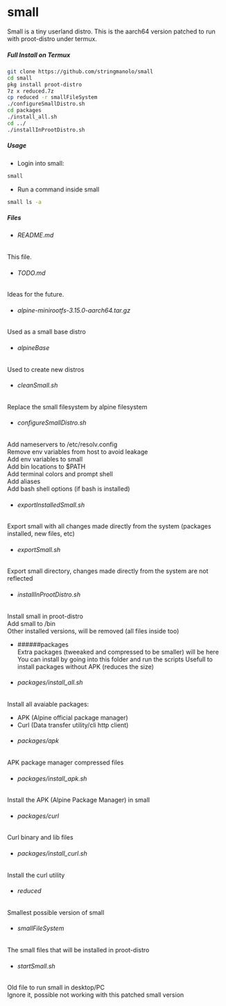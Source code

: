 # small

Small is a tiny userland distro. This is the aarch64 version patched to run with proot-distro under termux.

##### Full Install on Termux

```bash
git clone https://github.com/stringmanolo/small
cd small
pkg install proot-distro
7z x reduced.7z
cp reduced -r smallFileSystem
./configureSmallDistro.sh
cd packages
./install_all.sh
cd ../
./installInProotDistro.sh
```

##### Usage

- Login into small:
```bash
small
```

- Run a command inside small
```bash
small ls -a
```

##### Files
- ###### README.md  
This file.

- ###### TODO.md  
Ideas for the future.

- ###### alpine-minirootfs-3.15.0-aarch64.tar.gz  
Used as a small base distro

- ###### alpineBase  
Used to create new distros

- ###### cleanSmall.sh  
Replace the small filesystem by alpine filesystem

- ###### configureSmallDistro.sh  
Add nameservers to /etc/resolv.config  
Remove env variables from host to avoid leakage  
Add env variables to small  
Add bin locations to $PATH  
Add terminal colors and prompt shell  
Add aliases  
Add bash shell options (if bash is installed)  

- ###### exportInstalledSmall.sh  
Export small with all changes made directly from the system (packages installed, new files, etc)

- ###### exportSmall.sh  
Export small directory, changes made directly from the system are not reflected

- ###### installInProotDistro.sh  
Install small in proot-distro  
Add small to /bin  
Other installed versions, will be removed (all files inside too)

- ######packages  
Extra packages (tweeaked and compressed to be smaller) will be here  
You can install by going into this folder and run the scripts
Usefull to install packages without APK (reduces the size)  

- ###### packages/install_all.sh  
Install all avaiable packages:  
  + APK (Alpine official package manager)  
  + Curl (Data transfer utility/cli http client)  
  
- ###### packages/apk  
APK package manager compressed files  
  
- ###### packages/install_apk.sh  
Install the APK (Alpine Package Manager) in small  
  
- ###### packages/curl  
Curl binary and lib files  
  
- ###### packages/install_curl.sh  
Install the curl utility  
  
- ###### reduced  
Smallest possible version of small  
  
- ###### smallFileSystem  
The small files that will be installed in proot-distro  
  
- ###### startSmall.sh  
Old file to run small in desktop/PC  
Ignore it, possible not working with this patched small version  

